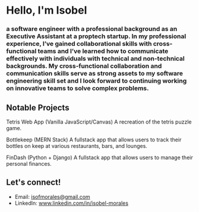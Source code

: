 # Hello, I'm Isobel 

### a software engineer with a professional background as an Executive Assistant at a proptech startup. In my professional experience, I’ve gained collaborational skills with cross-functional teams and I’ve learned how to communicate effectively with individuals with technical and non-technical backgrounds. My cross-functional collaboration and communication skills serve as strong assets to my software engineering skill set and I look forward to continuing working on innovative teams to solve complex problems. 

## Notable Projects

Tetris Web App (Vanilla JavaScript/Canvas)
  A recreation of the tetris puzzle game.

Bottlekeep (MERN Stack)
  A fullstack app that allows users to track their bottles on keep at various restaurants, bars, and lounges. 

FinDash (Python + Django)
  A fullstack app that allows users to manage their personal finances. 

## Let's connect!

- Email: isofmorales@gmail.com
- LinkedIn: www.linkedin.com/in/isobel-morales


<!--
**isobelmorales/isobelmorales** is a ✨ _special_ ✨ repository because its `README.md` (this file) appears on your GitHub profile.

Here are some ideas to get you started:

- 🔭 I’m currently working on ...
- 🌱 I’m currently learning ...
- 👯 I’m looking to collaborate on ...
- 🤔 I’m looking for help with ...
- 💬 Ask me about ...
- 📫 How to reach me: ...
- 😄 Pronouns: ...
- ⚡ Fun fact: ...
-->
